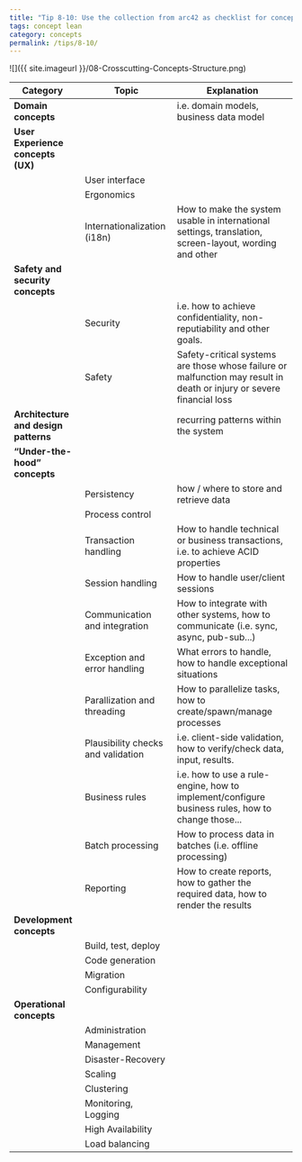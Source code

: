 ```yaml
---
title: "Tip 8-10: Use the collection from arc42 as checklist for concepts!"
tags: concept lean
category: concepts
permalink: /tips/8-10/
---
```


![]({{ site.imageurl }}/08-Crosscutting-Concepts-Structure.png)


| Category  | Topic | Explanation    |
|----------|---------|--------------|
| **Domain concepts**   | |i.e. domain models, business data model |
| **User Experience concepts (UX)**| | |
| |User interface | |
| |Ergonomics | |
| |Internationalization (i18n) |How to make the system usable in international settings, translation, screen-layout, wording and other |
| **Safety and security concepts**| | |
| |Security |i.e. how to achieve confidentiality, non-reputiability and other goals.  |
| |Safety |Safety-critical systems are those whose failure or malfunction may result in death or injury or severe financial loss |
| **Architecture and design patterns**| |recurring patterns within the system |
| **“Under-the-hood” concepts**  | | |
| |Persistency |how / where to store and retrieve data |
| |Process control | |
| |Transaction handling |How to handle technical or business transactions, i.e. to achieve ACID properties |
| |Session handling |How to handle user/client sessions |
| |Communication and integration |How to integrate with other systems, how to communicate (i.e. sync, async, pub-sub...) |
| |Exception and error handling |What errors to handle, how to handle exceptional situations |
| |Parallization and threading |How to parallelize tasks, how to create/spawn/manage processes |
| |Plausibility checks and validation |i.e. client-side validation, how to verify/check data, input, results. |
| |Business rules |i.e. how to use a rule-engine, how to implement/configure business rules, how to change those... |
| |Batch processing |How to process data in batches (i.e. offline processing) |
| |Reporting |How to create reports, how to gather the required data, how to render the results |
| **Development concepts** | | |
| | Build, test, deploy | |
| | Code generation | |
| | Migration | |
| | Configurability| |
| **Operational concepts** | | |
| |Administration | |
| |Management | |
| |Disaster-Recovery | |
| |Scaling | |
| |Clustering | |
| |Monitoring, Logging | |
| |High Availability | |
| |Load balancing | |
